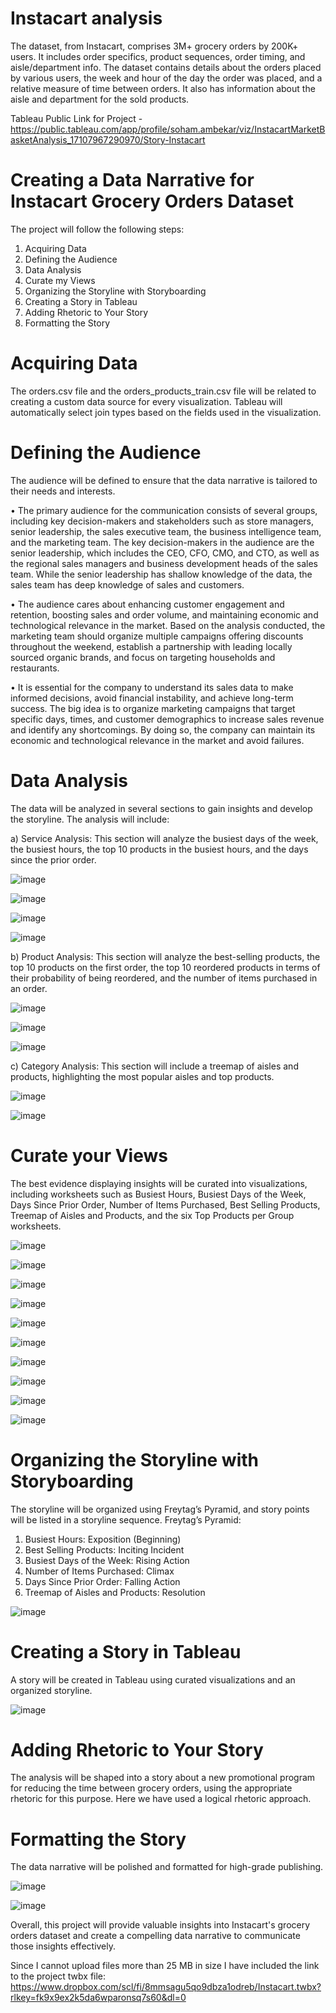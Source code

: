 # Instacart analysis
The dataset, from Instacart, comprises 3M+ grocery orders by 200K+ users. It includes order specifics, product sequences, order timing, and aisle/department info. The dataset contains details about the orders placed by various users, the week and hour of the day the order was placed, and a relative measure of time between orders. It also has information about the aisle and department for the sold products.

Tableau Public Link for Project - https://public.tableau.com/app/profile/soham.ambekar/viz/InstacartMarketBasketAnalysis_17107967290970/Story-Instacart

# Creating a Data Narrative for Instacart Grocery Orders Dataset

The project will follow the following steps:
  1. Acquiring Data
  2. Defining the Audience
  3. Data Analysis
  4. Curate my Views
  5. Organizing the Storyline with Storyboarding
  6. Creating a Story in Tableau
  7. Adding Rhetoric to Your Story
  8. Formatting the Story

# Acquiring Data 
The orders.csv file and the orders_products_train.csv file will be related to creating a custom data source for every visualization. Tableau will automatically select join types based on the fields used in the visualization.

# Defining the Audience
The audience will be defined to ensure that the data narrative is tailored to their needs and interests.

•	The primary audience for the communication consists of several groups, including key decision-makers and stakeholders such as store managers, senior leadership, the sales executive team, the business intelligence team, and the marketing team. The key decision-makers in the audience are the senior leadership, which includes the CEO, CFO, CMO, and CTO, as well as the regional sales managers and business development heads of the sales team. While the senior leadership has shallow knowledge of the data, the sales team has deep knowledge of sales and customers.

•	The audience cares about enhancing customer engagement and retention, boosting sales and order volume, and maintaining economic and technological relevance in the market. Based on the analysis conducted, the marketing team should organize multiple campaigns offering discounts throughout the weekend, establish a partnership with leading locally sourced organic brands, and focus on targeting households and restaurants.

•	It is essential for the company to understand its sales data to make informed decisions, avoid financial instability, and achieve long-term success. The big idea is to organize marketing campaigns that target specific days, times, and customer demographics to increase sales revenue and identify any shortcomings. By doing so, the company can maintain its economic and technological relevance in the market and avoid failures.

# Data Analysis

The data will be analyzed in several sections to gain insights and develop the storyline. The analysis will include:

a) Service Analysis: This section will analyze the busiest days of the week, the busiest hours, the top 10 products in the busiest hours, and the days since the prior order.

![image](https://github.com/TheArc21/Instacart-market-basket-analysis/assets/90914688/b1a2c318-7ae1-459f-9135-6a99a17bd6f3)

![image](https://github.com/TheArc21/Instacart-market-basket-analysis/assets/90914688/86dfe277-df08-493e-9273-6c787e6551c6)

![image](https://github.com/TheArc21/Instacart-market-basket-analysis/assets/90914688/239dce10-1471-4a1d-8766-509a4183191a)

![image](https://github.com/TheArc21/Instacart-market-basket-analysis/assets/90914688/dc9b765f-474d-4079-a06a-80a192c8465b)

b) Product Analysis: This section will analyze the best-selling products, the top 10 products on the first order, the top 10 reordered products in terms of their probability of being reordered, and the number of items purchased in an order.

![image](https://github.com/TheArc21/Instacart-market-basket-analysis/assets/90914688/ebfe8b51-7cdb-408c-9c1e-06545a6b952f)

![image](https://github.com/TheArc21/Instacart-market-basket-analysis/assets/90914688/557952a9-6d9a-4c74-a986-7fd3f64f2905)

![image](https://github.com/TheArc21/Instacart-market-basket-analysis/assets/90914688/3fdb375c-e744-43b6-b72e-049437d0a8c4)

c) Category Analysis: This section will include a treemap of aisles and products, highlighting the most popular aisles and top products.

![image](https://github.com/TheArc21/Instacart-market-basket-analysis/assets/90914688/e7b1613d-55fa-428a-b146-c9a5aecbf3cd)

![image](https://github.com/TheArc21/Instacart-market-basket-analysis/assets/90914688/59352fd6-d9e4-4723-8e32-c3c10f44df5c)

# Curate your Views
The best evidence displaying insights will be curated into visualizations, including worksheets such as Busiest Hours, Busiest Days of the Week, Days Since Prior Order, Number of Items Purchased, Best Selling Products, Treemap of Aisles and Products, and the six Top Products per Group worksheets.

![image](https://github.com/TheArc21/Instacart-market-basket-analysis/assets/90914688/d13a6463-2df2-4867-bb8d-c086201d3f0f)

![image](https://github.com/TheArc21/Instacart-market-basket-analysis/assets/90914688/20ad329a-30ea-474e-b05d-2e9127178363)

![image](https://github.com/TheArc21/Instacart-market-basket-analysis/assets/90914688/aac90e1c-6c5f-4079-b823-9fb23fd36926)

![image](https://github.com/TheArc21/Instacart-market-basket-analysis/assets/90914688/e4ff02fc-53bf-438f-a3bc-947e8d9789e4)

![image](https://github.com/TheArc21/Instacart-market-basket-analysis/assets/90914688/51a11422-2beb-4c8b-94e0-a23acc56a805)

![image](https://github.com/TheArc21/Instacart-market-basket-analysis/assets/90914688/1eb58937-3e05-4131-b32c-c3bb49ae4d18)

![image](https://github.com/TheArc21/Instacart-market-basket-analysis/assets/90914688/0565d89a-bf7a-4234-85a2-b0396f9f5020)

![image](https://github.com/TheArc21/Instacart-market-basket-analysis/assets/90914688/cccb4a5b-031a-4011-8d7c-eca3572aa456)

![image](https://github.com/TheArc21/Instacart-market-basket-analysis/assets/90914688/d2327fd6-fd30-4d7e-915e-e23da4cc5307)

![image](https://github.com/TheArc21/Instacart-market-basket-analysis/assets/90914688/d27d1e02-e60b-4611-80c1-db91a5816025)

# Organizing the Storyline with Storyboarding
The storyline will be organized using Freytag’s Pyramid, and story points will be listed in a storyline sequence.
Freytag’s Pyramid:
1.	Busiest Hours: Exposition (Beginning) 
2.	Best Selling Products: Inciting Incident 
3.	Busiest Days of the Week: Rising Action
4.	Number of Items Purchased:  Climax
5.	Days Since Prior Order: Falling Action
6.	Treemap of Aisles and Products: Resolution
   
![image](https://github.com/TheArc21/Instacart-market-basket-analysis/assets/90914688/46865af2-5cad-477a-9a78-19b170b35a42)

# Creating a Story in Tableau
A story will be created in Tableau using curated visualizations and an organized storyline.

![image](https://github.com/TheArc21/Instacart-market-basket-analysis/assets/90914688/ae6e843c-3ab3-463d-befe-2919d6d6fef7)

# Adding Rhetoric to Your Story
The analysis will be shaped into a story about a new promotional program for reducing the time between grocery orders, using the appropriate rhetoric for this purpose. 
Here we have used a logical rhetoric approach.

# Formatting the Story
The data narrative will be polished and formatted for high-grade publishing.

![image](https://github.com/TheArc21/Instacart-market-basket-analysis/assets/90914688/d616d734-359c-4141-9b21-c46a11a6d43c)

![image](https://github.com/TheArc21/Instacart-market-basket-analysis/assets/90914688/eea20802-e24c-4184-99f5-d6e70f25612f)

Overall, this project will provide valuable insights into Instacart's grocery orders dataset and create a compelling data narrative to communicate those insights effectively.





Since I cannot upload files more than 25 MB in size I have included the link to the project twbx file: https://www.dropbox.com/scl/fi/8mmsagu5qo9dbza1odreb/Instacart.twbx?rlkey=fk9x9ex2k5da6wparonsq7s60&dl=0


